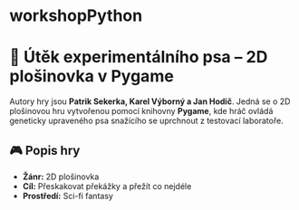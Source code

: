 # workshopPython

# 🐾 Útěk experimentálního psa – 2D plošinovka v Pygame

Autory hry jsou **Patrik Sekerka, Karel Výborný a Jan Hodič**. Jedná se o 2D plošinovou hru vytvořenou pomocí knihovny **Pygame**, kde hráč ovládá geneticky upraveného psa snažícího se uprchnout z testovací laboratoře.

## 🎮 Popis hry

- **Žánr:** 2D plošinovka  
- **Cíl:** Přeskakovat překážky a přežít co nejdéle  
- **Prostředí:** Sci-fi fantasy
